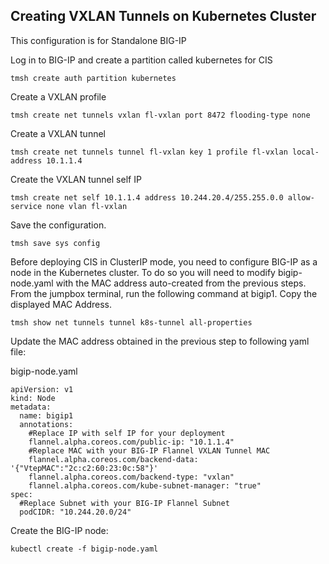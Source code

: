 ## Creating VXLAN Tunnels on Kubernetes Cluster

This configuration is for Standalone BIG-IP

Log in to BIG-IP and create a partition called kubernetes for CIS

    tmsh create auth partition kubernetes

Create a VXLAN profile

    tmsh create net tunnels vxlan fl-vxlan port 8472 flooding-type none

Create a VXLAN tunnel

    tmsh create net tunnels tunnel fl-vxlan key 1 profile fl-vxlan local-address 10.1.1.4

Create the VXLAN tunnel self IP

    tmsh create net self 10.1.1.4 address 10.244.20.4/255.255.0.0 allow-service none vlan fl-vxlan

Save the configuration.

    tmsh save sys config

Before deploying CIS in ClusterIP mode, you need to configure BIG-IP as a node in the Kubernetes cluster. To do so you will need to modify bigip-node.yaml with the MAC address auto-created from the previous steps. From the jumpbox terminal, run the following command at bigip1. Copy the displayed MAC Address.

    tmsh show net tunnels tunnel k8s-tunnel all-properties

Update the MAC address obtained in the previous step to following yaml file:

bigip-node.yaml

```
apiVersion: v1
kind: Node
metadata:
  name: bigip1
  annotations:
    #Replace IP with self IP for your deployment
    flannel.alpha.coreos.com/public-ip: "10.1.1.4"
    #Replace MAC with your BIG-IP Flannel VXLAN Tunnel MAC
    flannel.alpha.coreos.com/backend-data: '{"VtepMAC":"2c:c2:60:23:0c:58"}'
    flannel.alpha.coreos.com/backend-type: "vxlan"
    flannel.alpha.coreos.com/kube-subnet-manager: "true"
spec:
  #Replace Subnet with your BIG-IP Flannel Subnet
  podCIDR: "10.244.20.0/24"
```

Create the BIG-IP node:

    kubectl create -f bigip-node.yaml
